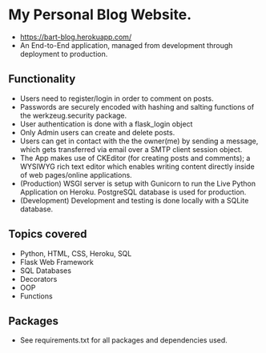# My Personal Blog Website.
* https://bart-blog.herokuapp.com/
* An End-to-End application, managed from development through deployment to production.


## Functionality
* Users need to register/login in order to comment on posts.
* Passwords are securely encoded with hashing and salting functions of the werkzeug.security package.
* User authentication is done with a flask_login object
* Only Admin users can create and delete posts.
* Users can get in contact with the the owner(me) by sending a message, which gets transferred via email over a SMTP client session object.
* The App makes use of CKEditor (for creating posts and comments); a WYSIWYG rich text editor which enables writing content directly inside of web pages/online applications.
* (Production) WSGI server is setup with Gunicorn to run the Live Python Application on Heroku. PostgreSQL database is used for production.
* (Development) Development and testing is done locally with a SQLite database.

## Topics covered

* Python, HTML, CSS, Heroku, SQL
* Flask Web Framework 
* SQL Databases
* Decorators
* OOP
* Functions

## Packages
* See requirements.txt for all packages and dependencies used.
